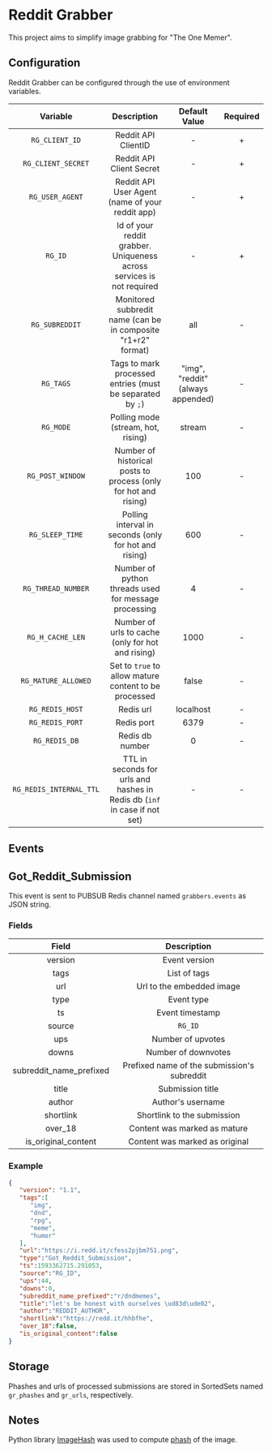 # Reddit Grabber

This project aims to simplify image grabbing for "The One Memer".


## Configuration

Reddit Grabber can be configured through the use of environment variables.

|        Variable         |                                Description                                |           Default Value           | Required |
| :---------------------: | :-----------------------------------------------------------------------: | :-------------------------------: | :------: |
|     `RG_CLIENT_ID`      |                            Reddit API ClientID                            |                 -                 |    +     |
|   `RG_CLIENT_SECRET`    |                         Reddit API Client Secret                          |                 -                 |    +     |
|     `RG_USER_AGENT`     |              Reddit API User Agent (name of your reddit app)              |                 -                 |    +     |
|         `RG_ID`         |   Id of your reddit grabber. Uniqueness across services is not required   |                 -                 |    +     |
|     `RG_SUBREDDIT`      |       Monitored subbredit name (can be in composite "r1+r2" format)       |                all                |    -     |
|        `RG_TAGS`        |         Tags to mark processed entries (must be separated by `;`)         | "img", "reddit" (always appended) |    -     |
|        `RG_MODE`        |                    Polling mode (stream, hot, rising)                     |              stream               |    -     |
|    `RG_POST_WINDOW`     |      Number of historical posts to process (only for hot and rising)      |                100                |    -     |
|     `RG_SLEEP_TIME`     |           Polling interval in seconds (only for hot and rising)           |                600                |    -     |
|   `RG_THREAD_NUMBER`    |           Number of python threads used for message processing            |                 4                 |    -     |
|    `RG_H_CACHE_LEN`     |            Number of urls to cache  (only for hot and rising)             |               1000                |    -     |
|   `RG_MATURE_ALLOWED`   |           Set to `true` to allow mature content to be processed           |               false               |    -     |
|     `RG_REDIS_HOST`     |                                 Redis url                                 |             localhost             |    -     |
|     `RG_REDIS_PORT`     |                                Redis port                                 |               6379                |    -     |
|      `RG_REDIS_DB`      |                              Redis db number                              |                 0                 |    -     |
| `RG_REDIS_INTERNAL_TTL` | TTL in seconds for urls and hashes in Redis db (`inf` in case if not set) |                 -                 |    -     |


## Events

## Got_Reddit_Submission

This event is sent to PUBSUB Redis channel named `grabbers.events` as JSON string.

### Fields

|          Field          |                 Description                 |
| :---------------------: | :-----------------------------------------: |
|         version         |                Event version                |
|          tags           |                List of tags                 |
|           url           |          Url to the embedded image          |
|          type           |                 Event type                  |
|           ts            |               Event timestamp               |
|         source          |                   `RG_ID`                   |
|           ups           |              Number of upvotes              |
|          downs          |             Number of downvotes             |
| subreddit_name_prefixed | Prefixed name of the submission's subreddit |
|          title          |              Submission title               |
|         author          |              Author's username              |
|        shortlink        |        Shortlink to the  submission         |
|         over_18         |        Content was marked as mature         |
|   is_original_content   |       Content was marked as original        |

### Example

```json
{
   "version": "1.1",
   "tags":[
      "img",
      "dnd",
      "rpg",
      "meme",  
      "humor"
   ],
   "url":"https://i.redd.it/cfess2pjbm751.png",
   "type":"Got_Reddit_Submission",
   "ts":1593362715.291053,
   "source":"RG_ID",
   "ups":44,
   "downs":0,
   "subreddit_name_prefixed":"r/dndmemes",
   "title":"let's be honest with ourselves \ud83d\ude02",
   "author":"REDDIT_AUTHOR",
   "shortlink":"https://redd.it/hhbfhe",
   "over_18":false,
   "is_original_content":false
}
```


## Storage

Phashes and urls of processed submissions are stored in SortedSets named `gr_phashes` and `gr_urls`, respectively.


## Notes

Python library [ImageHash](https://pypi.org/project/ImageHash/) was used to compute [phash](https://en.wikipedia.org/wiki/Perceptual_hashing) of the image.